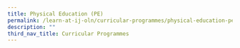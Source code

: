 ```yaml
---
title: Physical Education (PE)
permalink: /learn-at-ij-oln/curricular-programmes/physical-education-pe/
description: ""
third_nav_title: Curricular Programmes
---
```

